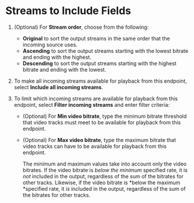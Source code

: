 # Streams to Include Fields<a name="endpoints-dash-include-streams"></a>

1. \(Optional\) For **Stream order**, choose from the following:
   + **Original** to sort the output streams in the same order that the incoming source uses\.
   + **Ascending** to sort the output streams starting with the lowest bitrate and ending with the highest\.
   + **Descending** to sort the output streams starting with the highest bitrate and ending with the lowest\.

1. To make all incoming streams available for playback from this endpoint, select **Include all incoming streams**\.

1. To limit which incoming streams are available for playback from this endpoint, select **Filter incoming streams** and enter filter criteria:
   + \(Optional\) For **Min video bitrate**, type the minimum bitrate threshold that video tracks must meet to be available for playback from this endpoint\.
   + \(Optional\) For **Max video bitrate**, type the maximum bitrate that video tracks can have to be available for playback from this endpoint\.

     The minimum and maximum values take into account only the video bitrates\. If the video bitrate is *below the minimum* specified rate, it is *not* included in the output, regardless of the sum of the bitrates for other tracks\. Likewise, if the video bitrate is *below the maximum *specified rate, it *is* included in the output, regardless of the sum of the bitrates for other tracks\.